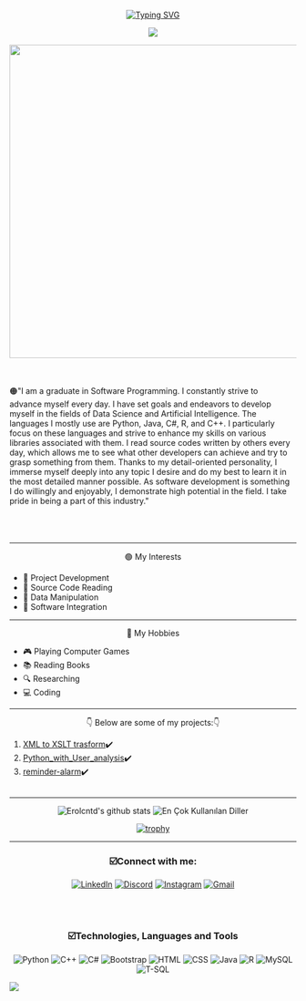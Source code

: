 <br>
<div align="center">
 <a href="https://github.com/Erolcntd">
  <img src="https://readme-typing-svg.demolab.com?font=Fira+Code&size=28&duration=3000&pause=500&center=true&vCenter=true&width=435&lines=Erolcan+Taşdemir;Software+Developer;Welcome+To+My+Profile" alt="Typing SVG" />
 </a>
 
 ![](https://komarev.com/ghpvc/?username=Erolcntd)
</div>

<p align="center">  
  <img src="https://giffiles.alphacoders.com/215/215911.gif" alt="MasterHead" style="width: 1100px; height: 550px;">
</p>
<br>


<br>
<div style="display: flex; align-items: center;">
    <div style="flex: 1; margin-right: 10px;">
        🟠"I am a graduate in Software Programming. I constantly strive to advance myself every day. I have set goals and endeavors to develop myself in the fields of Data Science and Artificial Intelligence. The languages I mostly use are Python, Java, C#, R, and C++. I particularly focus on these languages and strive to enhance my skills on various libraries associated with them. I read source codes written by others every day, which allows me to see what other developers can achieve and try to grasp something from them. Thanks to my detail-oriented personality, I immerse myself deeply into any topic I desire and do my best to learn it in the most detailed manner possible. As software development is something I do willingly and enjoyably, I demonstrate high potential in the field. I take pride in being a part of this industry."
    </div>
</div>
<br><br><br>
<div align="center">
 <hr>
🟢 My Interests
</div>
        <ul>
            <li>🚀 Project Development</li>
            <li>📄 Source Code Reading</li>
            <li>🔢 Data Manipulation</li>
            <li>🔗 Software Integration</li>
        </ul>
    </div>
<div align="center">
 <hr>
🔵 My Hobbies
</div>
        <ul>
            <li>🎮 Playing Computer Games</li>
            <li>📚 Reading Books</li>
            <li>🔍 Researching</li>
            <li>💻 Coding</li>
        </ul>
    </div>
</div>
<div align="center">
 <hr>
👇 Below are some of my projects:👇
</div>

1. [XML to XSLT trasform](https://github.com/Erolcntd/XMl-To-XSLT)✔️
2. [Python_with_User_analysis](https://github.com/Erolcntd/Python_with_User_analysis)✔️
3. [reminder-alarm](https://github.com/Erolcntd/reminder-alarm)✔️
 <br> <br>
 <hr>
<div id="container2" align="center">
        <p align="center">

![Erolcntd's github stats](https://github-readme-stats.vercel.app/api?username=Erolcntd&show_icons=true&theme=highcontrast)
![En Çok Kullanılan Diller](https://github-readme-stats.vercel.app/api/top-langs/?username=Erolcntd&layout=compact&theme=highcontrast)
      </p>
 </div>
 <div id="container1" align="center">

[![trophy](https://github-profile-trophy.vercel.app/?username=Erolcntd&theme=onedark)](https://github.com/ryo-ma/github-profile-trophy)
</div>
 <hr>
<div id="container1" align="center">
      <h3 align="center">☑️Connect with me:</h3>
        <p align="center">
          
[![LinkedIn](https://img.shields.io/badge/LinkedIn-0077B5?style=for-the-badge&logo=linkedin&logoColor=white)](https://www.linkedin.com/in/erolcan-taşdemir-912797292/)
[![Discord](https://img.shields.io/badge/Discord-7289DA?style=for-the-badge&logo=discord&logoColor=white)](https://discord.com/users/erold1709)
[![Instagram](https://img.shields.io/badge/Instagram-E4405F?style=for-the-badge&logo=instagram&logoColor=white)](https://instagram.com/eroll.d1709)
[![Gmail](https://img.shields.io/badge/Gmail-D14836?style=for-the-badge&logo=gmail&logoColor=white)](mailto:eroltd23@gmail.com)
  </p>
 </div>
<br>
<br>
<h3 align="center">☑️Technologies, Languages and Tools</h3>
  <div id="container" align="center">
        <p align="center"> 
          
![Python](https://img.shields.io/badge/Python-3670A0?style=for-the-badge&logo=python&logoColor=ffdd54)
![C++](https://img.shields.io/badge/C++-00599C?style=for-the-badge&logo=cplusplus&logoColor=white)
![C#](https://img.shields.io/badge/C%23-239120?style=for-the-badge&logo=csharp&logoColor=white)
![Bootstrap](https://img.shields.io/badge/Bootstrap-563D7C?style=for-the-badge&logo=bootstrap&logoColor=white)
![HTML](https://img.shields.io/badge/HTML5-E34F26?style=for-the-badge&logo=html5&logoColor=white)
![CSS](https://img.shields.io/badge/CSS3-1572B6?style=for-the-badge&logo=css3&logoColor=white)
![Java](https://img.shields.io/badge/Java-007396?style=for-the-badge&logo=java&logoColor=white)
![R](https://img.shields.io/badge/R-276DC3?style=for-the-badge&logo=r&logoColor=white)
![MySQL](https://img.shields.io/badge/MySQL-4479A1?style=for-the-badge&logo=mysql&logoColor=white)
![T-SQL](https://img.shields.io/badge/T--SQL-CC2927?style=for-the-badge&logo=microsoft-sql-server&logoColor=white)
</div>
<a href="https://github.com/404"><img src="https://user-images.githubusercontent.com/73097560/115834477-dbab4500-a447-11eb-908a-139a6edaec5c.gif"></a>


